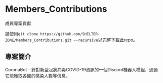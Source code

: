 # Members_Contributions
成員專案貢獻

請使用`git clone https://github.com/SHELTER-ZONE/Members_Contributions.git --recursive`以完整下載此repo。

## 專案簡介
CoronaBot - 針對新型冠狀病毒COVID-19資訊的一個Discord機器人模組，通過它能獲取各國的感染人數等信息。

